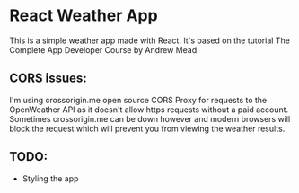 # React Weather App

This is a simple weather app made with React. 
It's based on the tutorial The Complete App Developer Course by Andrew Mead.

## CORS issues:
I'm using crossorigin.me open source CORS Proxy for requests to the OpenWeather API as it doesn't allow https requests without a paid account. Sometimes crossorigin.me can be down however and modern browsers will block the request which will prevent you from viewing the weather results.

## TODO:
* Styling the app